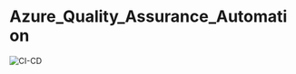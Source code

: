 # Azure_Quality_Assurance_Automation

![CI-CD](https://user-images.githubusercontent.com/22683614/120020509-1a559180-bfea-11eb-914d-1b996cdad3fb.png)
